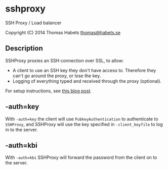 # sshproxy
SSH Proxy / Load balancer

Copyright (C) 2014 Thomas Habets <thomas@habets.se>

## Description

SSHProxy proxies an SSH connection over SSL, to allow:
* A client to use an SSH key they don't have access to. Therefore
  they can't go around the proxy, or lose the key.
* Logging of everything typed and received through the proxy (optional).

For setup instructions, see
[this blog post](https://blog.habets.se/2014/06/Another-way-to-protect-your-SSH-keys).

## -auth=key

With `-auth=key` the client will use `PubkeyAuthentication` to authenticate to `SSHProxy`,
and SSHProxy will use the key specified in `-client_keyfile` to log in to the server.

## -auth=kbi

With `-auth=kbi` SSHProxy will forward the password from the client on to the server.
